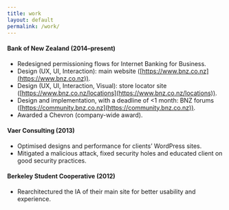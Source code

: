 ```yaml
---
title: work
layout: default
permalink: /work/
---
```


#### Bank of New Zealand (2014–present)

- Redesigned permissioning flows for Internet Banking for Business. 
- Design (UX, UI, Interaction): main website ([https://www.bnz.co.nz](https://www.bnz.co.nz)). 
- Design (UX, UI, Interaction, Visual): store locator site ([https://www.bnz.co.nz/locations](https://www.bnz.co.nz/locations)). 
- Design and implementation, with a deadline of &lt;1 month: BNZ forums ([https://community.bnz.co.nz](https://community.bnz.co.nz)). 
- Awarded a Chevron (company-wide award). 
  

#### Vaer Consulting (2013)

- Optimised designs and performance for clients’ WordPress sites. 
- Mitigated a malicious attack, fixed security holes and educated client on good security practices. 
  

#### Berkeley Student Cooperative (2012)

- Rearchitectured the IA of their main site for better usability and experience.